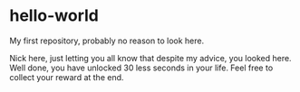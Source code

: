 # hello-world
My first repository, probably no reason to look here.

Nick here, just letting you all know that despite my advice, you looked here. 
Well done, you have unlocked 30 less seconds in your life. 
Feel free to collect your reward at the end. 
